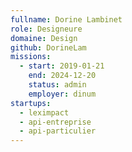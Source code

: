 ```yaml
---
fullname: Dorine Lambinet
role: Designeure
domaine: Design
github: DorineLam
missions:
  - start: 2019-01-21
    end: 2024-12-20
    status: admin
    employer: dinum
startups:
  - leximpact
  - api-entreprise
  - api-particulier
---
```

